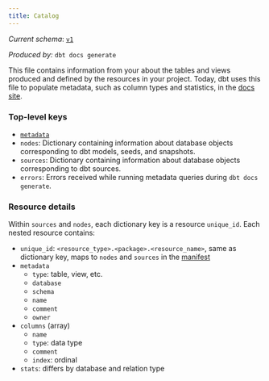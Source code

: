 ```yaml
---
title: Catalog
---
```


_Current schema_: [`v1`](https://schemas.getdbt.com/dbt/catalog/v1.json)
    
_Produced by:_ `dbt docs generate`

This file contains information from your <Term id="data-warehouse" /> about the tables and <Term id="view">views</Term> produced and defined by the resources in your project. Today, dbt uses this file to populate metadata, such as column types and <Term id="table" /> statistics, in the [docs site](documentation).

### Top-level keys

- [`metadata`](dbt-artifacts#common-metadata)
- `nodes`: Dictionary containing information about database objects corresponding to dbt models, seeds, and snapshots.
- `sources`: Dictionary containing information about database objects corresponding to dbt sources.
- `errors`: Errors received while running metadata queries during `dbt docs generate`.

### Resource details

Within `sources` and `nodes`, each dictionary key is a resource `unique_id`. Each nested resource contains:
- `unique_id`: `<resource_type>.<package>.<resource_name>`, same as dictionary key, maps to `nodes` and `sources` in the [manifest](manifest-json)
- `metadata`
    - `type`: table, view, etc.
    - `database`
    - `schema`
    - `name`
    - `comment`
    - `owner`
- `columns` (array)
    - `name`
    - `type`: data type
    - `comment`
    - `index`: ordinal
- `stats`: differs by database and relation type
